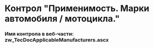 ﻿---
description: 2.4.9.2
---
# Контрол "Применимость. Марки автомобиля / мотоцикла."
### Имя контрола в веб-части: zw_TecDocApplicableManufacturers.ascx

